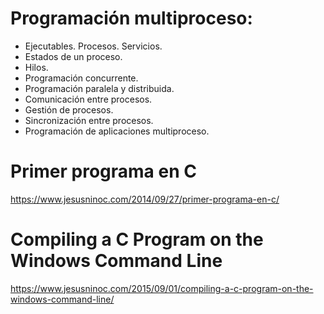 # Programación multiproceso:
 -	Ejecutables. Procesos. Servicios.
 -	Estados de un proceso.
 -	Hilos.
 -	Programación concurrente.
 -	Programación paralela y distribuida.
 -	Comunicación entre procesos.
 -	Gestión de procesos.
 -	Sincronización entre procesos.
 -	Programación de aplicaciones multiproceso.

# Primer programa en C
https://www.jesusninoc.com/2014/09/27/primer-programa-en-c/

# Compiling a C Program on the Windows Command Line
https://www.jesusninoc.com/2015/09/01/compiling-a-c-program-on-the-windows-command-line/
